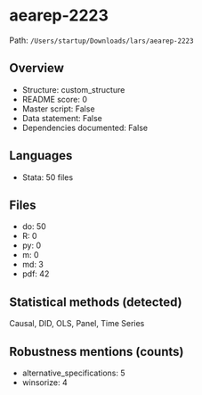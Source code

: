 # aearep-2223

Path: `/Users/startup/Downloads/lars/aearep-2223`

## Overview
- Structure: custom_structure
- README score: 0
- Master script: False
- Data statement: False
- Dependencies documented: False

## Languages
- Stata: 50 files

## Files
- do: 50
- R: 0
- py: 0
- m: 0
- md: 3
- pdf: 42

## Statistical methods (detected)
Causal, DID, OLS, Panel, Time Series

## Robustness mentions (counts)
- alternative_specifications: 5
- winsorize: 4